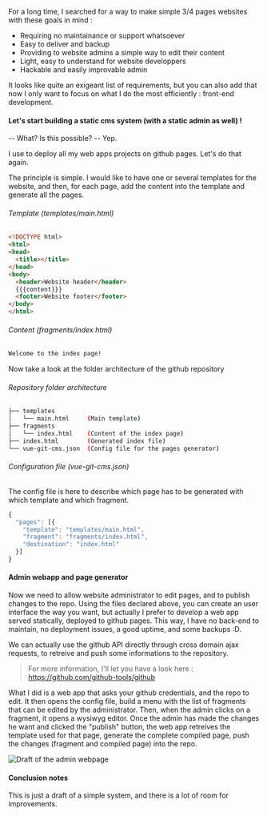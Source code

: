 
For a long time, I searched for a way to make simple 3/4 pages websites with these goals in mind :
- Requiring no maintainance or support whatsoever
- Easy to deliver and backup
- Providing to website admins a simple way to edit their content
- Light, easy to understand for website developpers
- Hackable and easily improvable admin

It looks like quite an exigeant list of requirements, but you can also add that now I only want to focus on what I do the most efficiently : front-end development.

#### Let's start building a static cms system (with a static admin as well) !

-- What? Is this possible?
-- Yep.

I use to deploy all my web apps projects on github pages. Let's do that again.

The principle is simple. I would like to have one or several templates for the website, and then, for each page, add the content into the template and generate all the pages.

###### Template (templates/main.html)

```html
<!DOCTYPE html>
<html>
<head>
  <title></title>
</head>
<body>
  <header>Website header</header>
  {{{content}}}
  <footer>Website footer</footer>
</body>
</html>
```

###### Content (fragments/index.html)

```html
Welcome to the index page!
```

Now take a look at the folder architecture of the github repository

###### Repository folder architecture

```sh
├── templates
│   └── main.html     (Main template)
├── fragments
│   └── index.html    (Content of the index page)
├── index.html        (Generated index file)
└── vue-git-cms.json  (Config file for the pages generator)
```

###### Configuration file (vue-git-cms.json)

The config file is here to describe which page has to be generated with which template and which fragment.

```javascript
{
  "pages": [{
    "template": "templates/main.html",
    "fragment": "fragments/index.html",
    "destination": "index.html"
  }]
}
```

#### Admin webapp and page generator

Now we need to allow website administrator to edit pages, and to publish changes to the repo. Using the files declared above, you can create an user interface the way you want, but actually I prefer to develop a web app served statically, deployed to github pages. This way, I have no back-end to maintain, no deployment issues, a good uptime, and some backups :D.

We can actually use the github API directly through cross domain ajax requests, to retreive and push some informations to the repository.

> For more information, I'll let you have a look here :
> https://github.com/github-tools/github

What I did is a web app that asks your github credentials, and the repo to edit. It then opens the config file, build a menu with the list of fragments that can be edited by the administrator. Then, when the admin clicks on a fragment, it opens a wysiwyg editor.
Once the admin has made the changes he want and clicked the "publish" button, the web app retreives the template used for that page, generate the complete compiled page, push the changes (fragment and compiled page) into the repo.

![Draft of the admin webpage](https://image.ibb.co/e6Rotb/git_cms_admin.png "Draft of the admin webpage")

#### Conclusion notes

This is just a draft of a simple system, and there is a lot of room for improvements.

